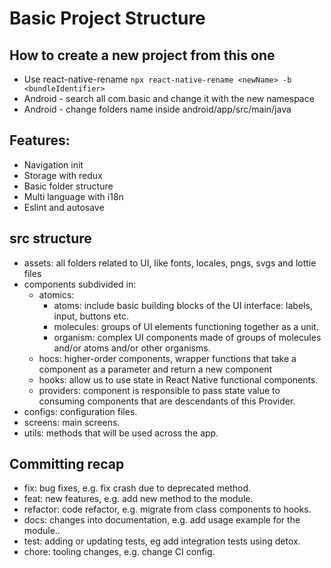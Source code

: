 # Basic Project Structure

## How to create a new project from this one

- Use react-native-rename ``npx react-native-rename <newName> -b <bundleIdentifier> ``
- Android - search all com.basic and change it with the new namespace
- Android - change folders name inside android/app/src/main/java


## Features:

- Navigation init
- Storage with redux
- Basic folder structure
- Multi language with i18n
- Eslint and autosave

## src structure
- assets: all folders related to UI, like fonts, locales, pngs, svgs and lottie files
- components subdivided in:
  - atomics:
    - atoms: include basic building blocks of the UI interface: labels, input, buttons etc.
    - molecules: groups of UI elements functioning together as a unit.
    - organism: complex UI components made of groups of molecules and/or atoms and/or other organisms.
  - hocs: higher-order components, wrapper functions that take a component as a parameter and return a new component
  - hooks: allow us to use state in React Native functional components.
  - providers: component is responsible to pass state value to consuming components that are descendants of this Provider.
- configs: configuration files.
- screens: main screens.
- utils: methods that will be used across the app.

## Committing recap

- fix: bug fixes, e.g. fix crash due to deprecated method.
- feat: new features, e.g. add new method to the module.
- refactor: code refactor, e.g. migrate from class components to hooks.
- docs: changes into documentation, e.g. add usage example for the module..
- test: adding or updating tests, eg add integration tests using detox.
- chore: tooling changes, e.g. change CI config.
